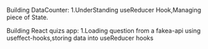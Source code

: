 Building DataCounter:
1.UnderStanding useReducer Hook,Managing  
piece of State.

Building React quizs app:
1.Loading question from a fakea-api using useffect-hooks,storing data into useReducer hooks
